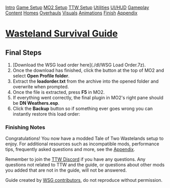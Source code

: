 ﻿[Intro](./index.html) [Game Setup](./setup.html) [MO2 Setup](./mo2.html) [TTW Setup](./ttw.html) [Utilities](./utilities.html) [UI/HUD](./ui.html) [Gameplay](./gameplay.html) [Content](./content.html) [Homes](./homes.html) [Overhauls](./overhauls.html) [Visuals](./visuals.html) [Animations](./animations.html) [Finish](./finish.html) [Appendix](./appendix.html)
# [**Wasteland Survival Guide**](./index.html)
## **Final Steps**

1. [Download the WSG load order here](./dl/WSG Load Order.7z).
1. Once the download has finished, click the  button at the top of MO2 and select **Open Profile folder**.
1. Extract the **loadorder.txt** from the archive into the opened folder and overwrite when prompted.
1. Once the file is extracted, press **F5** in MO2.
1. If everything went correctly, the final plugin in MO2's right pane should be **DN Weathers.esp**.
1. Click the **Backup** button so if something ever goes wrong you can instantly restore this load order:


### **Finishing Notes**
Congratulations! You now have a modded Tale of Two Wastelands setup to enjoy. For additional resources such as incompatible mods, performance tips, frequently asked questions and more, see the [Appendix](./appendix.html). 

Remember to join the [TTW Discord](https://discord.gg/taleoftwowastelands) if you have any questions. Any questions not related to TTW and the guide, or questions about other mods you added that are not in the guide, will not be answered. 

Guide created by [WSG contributors](./contributors.html), do not reproduce without permission.
